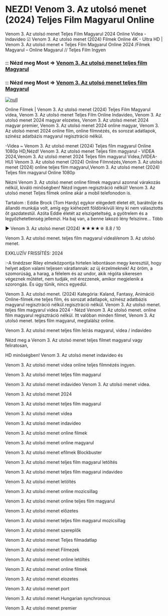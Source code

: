 # NEZD! Venom 3. Az utolsó menet (2024) Teljes Film Magyarul Online

Venom 3. Az utolsó menet Teljes Film Magyarul 2024 Online Videa - Indavideo ☑ Venom 3. Az utolsó menet (2024) Filmek Online 4K - Ultra HD | Venom 3. Az utolsó menet « Teljes Film Magyarul Online 2024 /Filmek Magyarul – Online Magyarul // Teljes Film Ingyen

### :: Nézd meg Most => [Venom 3. Az utolsó menet teljes film Magyarul](https://t.co/aYmcZUibu0)

### :: Nézd meg Most => [Venom 3. Az utolsó menet teljes film Magyarul](https://t.co/aYmcZUibu0)

[![null](https://static.wixstatic.com/media/855a25_043b5abeb4ae4d35ac003198e7fe56ed~mv2.gif)](https://t.co/aYmcZUibu0)

Online Filmek | Venom 3. Az utolsó menet (2024) Teljes Film Magyarul videa, Venom 3. Az utolsó menet Teljes Film Online Indavideo, Venom 3. Az utolsó menet 2024 magyar elozetes, Venom 3. Az utolsó menet 2024 magyar premier, Venom 3. Az utolsó menet 2024 online magyar, Venom 3. Az utolsó menet 2024 online film, online filmnézés, és sorozat adatlapok, színész adatbázis magyarul regisztráció nélkül.

-Videa ~ Venom 3. Az utolsó menet (2024) Teljes film magyarul Online 1080p HD,Nézd! Venom 3. Az utolsó menet Teljes film magyarul - VIDEA 2024,Venom 3. Az utolsó menet 2024 Teljes film magyarul Videa,(VIDEA-HU) Venom 3. Az utolsó menet (2024) Online Filmnézés,Venom 3. Az utolsó menet (2024) online teljes film magyarul,Venom 3. Az utolsó menet (2024) Teljes film magyarul Online 1080p

Nézni Venom 3. Az utolsó menet online filmek magyarul azonnal várakozás nélkül, kiváló minőségben! Nézd ingyen regisztráció nélkül! Venom 3. Az utolsó menet Teljes filmek online akár a mobil telefonodon is.

Tartalom : Eddie Brock (Tom Hardy) egykor elégedett életet élt, barátnője és állandó munkája volt, amíg egy kiéhezett földönkívüli lény ki nem választotta őt gazdatestül. Azóta Eddie életét az elszigeteltség, a gyötrelem és a legyőzhetetlenség jellemzi. Ha baj van, a benne lakozó lény felszínre… Több

▶️ Venom 3. Az utolsó menet (2024) ★★★★☆ 8.8 / 10

Venom 3. Az utolsó menet. teljes film magyarul videaVenom 3. Az utolsó menet.

EXKLUZÍV FRISSÍTÉS: 2024

:-A tinédzser Riley elmeközpontja hirtelen lebontáson megy keresztül, hogy helyet adjon valami teljesen váratlannak: az új érzelmeknek! Az öröm, a szomorúság, a harag, a félelem és az undor, akik régóta sikeresen végeznek műtétet, nem tudják, mit érezzenek, amikor megjelenik a szorongás. És úgy tűnik, nincs egyedül.

Venom 3. Az utolsó menet. (2024) Kategória: Kaland, Fantasy, Animáció Online-filmek.me teljes film, és sorozat adatlapok, színész adatbázis magyarul regisztráció nélkül.regisztráció nélkül. Venom 3. Az utolsó menet. teljes film magyarul videa 2024 - Nézd Venom 3. Az utolsó menet. online film magyarul regisztráció nélkül. Itt valóban minden filmet, Venom 3. Az utolsó menet. teljes film magyarul, megtalálsz online.

Venom 3. Az utolsó menet teljes film leírás magyarul, videa / indavideo

Nézd meg a Venom 3. Az utolsó menet teljes filmet magyarul vagy feliratosan, 

HD minőségben! Venom 3. Az utolsó menet indavideo és 

Venom 3. Az utolsó menet videa online teljes filmnézés ingyen. 

Venom 3. Az utolsó menet teljes film magyarul 

Venom 3. Az utolsó menet indavideo Venom 3. Az utolsó menet videa.

Venom 3. Az utolsó menet 2024

Venom 3. Az utolsó menet teljes film magyarul

Venom 3. Az utolsó menet videa

Venom 3. Az utolsó menet indavideo

Venom 3. Az utolsó menet online filmek

Venom 3. Az utolsó menet online magyarul

Venom 3. Az utolsó menet efilmek Blockbuster

Venom 3. Az utolsó menet teljes film magyarul letöltés

Venom 3. Az utolsó menet teljes film magyarul indavideo

Venom 3. Az utolsó menet letöltés

Venom 3. Az utolsó menet online mozicsillag

Venom 3. Az utolsó menet online teljes film magyarul

Venom 3. Az utolsó menet előzetes

Venom 3. Az utolsó menet teljes film magyarul mozicsillag

Venom 3. Az utolsó menet szereplők

Venom 3. Az utolsó menet Teljes filmadatlap

Venom 3. Az utolsó menet Filmezek

Venom 3. Az utolsó menet online letöltés

Venom 3. Az utolsó menet online filmek

Venom 3. Az utolsó menet elozetes

Venom 3. Az utolsó menet port

Venom 3. Az utolsó menet Hungarian synchronous

Venom 3. Az utolsó menet premier
